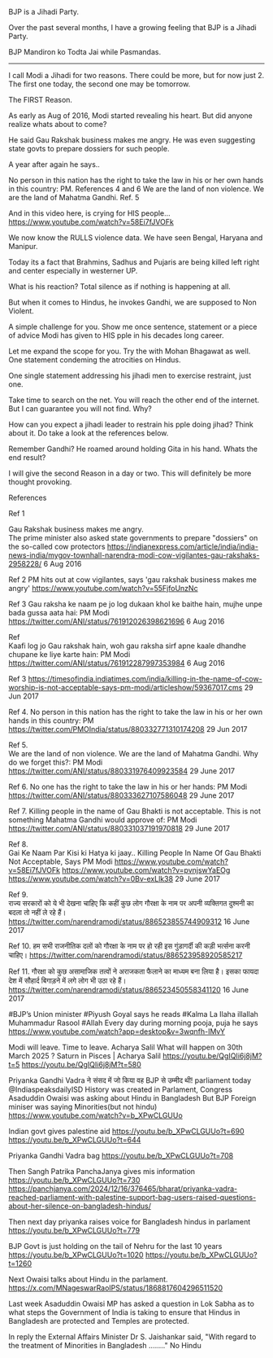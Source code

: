 BJP is a Jihadi Party.

Over the past several months, I have a growing feeling that BJP is a Jihadi Party.

BJP Mandiron ko Todta Jai while Pasmandas. 




---------------------------------


I call Modi a Jihadi for two reasons. There could be more, but for now just 2. The first one today, the second one may be tomorrow. 

The FIRST Reason. 

As early as Aug of 2016, Modi started revealing his heart. But did anyone realize whats about to come? 

He said Gau Rakshak business makes me angry. He was even suggesting state govts to prepare dossiers for such people.  

A year after again he says.. 

No person in this nation has the right to take the law in his or her own hands in this country: PM. References 4 and 6 
We are the land of non violence. We are the land of Mahatma Gandhi. Ref. 5

And in this video here, is crying for HIS people... 
https://www.youtube.com/watch?v=58Ei7fJVOFk  

We now know the RULLS violence data. We have seen Bengal, Haryana and Manipur.
  
Today its a fact that Brahmins, Sadhus and Pujaris are being killed left right and center especially in westerner UP. 

What is his reaction? Total silence as if nothing is happening at all. 

But when it comes to Hindus, he invokes Gandhi, we are supposed to Non Violent.  

A simple challenge for you. Show me once sentence, statement or a piece of advice Modi has given to HIS pple in his decades long career.

Let me expand the scope for you. Try the with Mohan Bhagawat as well. One statement condeming the atrocities on Hindus.

One single statement addressing his jihadi men to exercise restraint, just one.

Take time to search on the net. You will reach the other end of the internet. But I can guarantee you will not find. Why?

How can you expect a jihadi leader to restrain his pple doing jihad? Think about it. Do take a look at the references below.

Remember Gandhi? He roamed around holding Gita in his hand. Whats the end result?

I will give the second Reason in a day or two. This will definitely be more thought provoking.

References 

Ref 1 

Gau Rakshak business makes me angry.  
The prime minister also asked state governments to prepare "dossiers" on the so-called cow protectors 
https://indianexpress.com/article/india/india-news-india/mygov-townhall-narendra-modi-cow-vigilantes-gau-rakshaks-2958228/ 
6 Aug 2016 

Ref 2 
PM hits out at cow vigilantes, says 'gau rakshak business makes me angry' 
https://www.youtube.com/watch?v=55FjfoUnzNc 

Ref 3 
Gau raksha ke naam pe jo log dukaan khol ke baithe hain, mujhe unpe bada gussa aata hai: PM Modi 
https://twitter.com/ANI/status/761912026398621696 
6 Aug 2016 

Ref  
Kaafi log jo Gau rakshak hain, woh gau raksha sirf apne kaale dhandhe chupane ke liye karte hain: PM Modi 
https://twitter.com/ANI/status/761912287997353984 
6 Aug 2016 

Ref 3 
https://timesofindia.indiatimes.com/india/killing-in-the-name-of-cow-worship-is-not-acceptable-says-pm-modi/articleshow/59367017.cms 
29 Jun 2017 

Ref 4. 
No person in this nation has the right to take the law in his or her own hands in this country: PM 
https://twitter.com/PMOIndia/status/880332771310174208 
29 Jun 2017 

Ref 5.  
We are the land of non violence. We are the land of Mahatma Gandhi. Why do we forget this?: PM Modi 
https://twitter.com/ANI/status/880331976409923584 
29 June 2017 


Ref 6. 
No one has the right to take the law in his or her hands: PM Modi 
https://twitter.com/ANI/status/880333627107586048 
29 June 2017 
 
Ref 7. 
Killing people in the name of Gau Bhakti is not acceptable. This is not something Mahatma Gandhi would approve of: PM Modi 
https://twitter.com/ANI/status/880331037191970818 
29 June 2017 

Ref 8.  
Gai Ke Naam Par Kisi ki Hatya ki jaay.. 
Killing People In Name Of Gau Bhakti Not Acceptable, Says PM Modi 
https://www.youtube.com/watch?v=58Ei7fJVOFk 
https://www.youtube.com/watch?v=pvnjswYaEOg 
https://www.youtube.com/watch?v=0Bv-exLlk38 
29 June 2017 

Ref 9.  
राज्य सरकारों को ये भी देखना चाहिए कि कहीं कुछ लोग गौरक्षा के नाम पर अपनी व्यक्तिगत दुश्मनी का बदला तो नहीं ले रहे हैं। 
https://twitter.com/narendramodi/status/886523855744909312 
16 June 2017 

Ref 10. 
हम सभी राजनीतिक दलों को गौरक्षा के नाम पर हो रही इस गुंडागर्दी की कड़ी भर्त्सना करनी चाहिए। 
https://twitter.com/narendramodi/status/886523958920585217 

Ref 11. 
गौरक्षा को कुछ असामाजिक तत्वों ने अराजकता फैलाने का माध्यम बना लिया है। इसका फायदा देश में सौहार्द बिगाड़ने में लगे लोग भी उठा रहे हैं। 
https://twitter.com/narendramodi/status/886523450558341120 
16 June 2017 


#BJP’s Union minister #Piyush Goyal says he reads #Kalma La Ilaha illallah Muhammadur Rasool #Allah
Every day during morning pooja, puja he says 
https://www.youtube.com/watch?app=desktop&v=3wqnfh-IMvY  

  

Modi will leave. Time to leave. Acharya Salil
What will happen on 30th March 2025 ? Saturn in Pisces | Acharya Salil
https://youtu.be/QgIQIi6j8jM?t=5
https://youtu.be/QgIQIi6j8jM?t=580


Priyanka Gandhi Vadra ने संसद में जो किया वह BJP से उम्मीद थी! parliament today @IndiaspeaksdailyISD
History was created in Parlament, Congress Asaduddin Owaisi was asking about Hindu in Bangladesh
But BJP Foreign miniser was saying Minorities(but not hindu)
https://www.youtube.com/watch?v=b_XPwCLGUUo

Indian govt gives palestine aid
https://youtu.be/b_XPwCLGUUo?t=690
https://youtu.be/b_XPwCLGUUo?t=644 

Priyanka Gandhi Vadra bag
https://youtu.be/b_XPwCLGUUo?t=708

Then Sangh Patrika PanchaJanya gives mis information
https://youtu.be/b_XPwCLGUUo?t=730
https://panchjanya.com/2024/12/16/376465/bharat/priyanka-vadra-reached-parliament-with-palestine-support-bag-users-raised-questions-about-her-silence-on-bangladesh-hindus/

Then next day priyanka raises voice for Bangladesh hindus in parlament
https://youtu.be/b_XPwCLGUUo?t=779

BJP Govt is just holding on the tail of Nehru for the last 10 years
https://youtu.be/b_XPwCLGUUo?t=1020
https://youtu.be/b_XPwCLGUUo?t=1260

Next Owaisi talks about Hindu in the parlament.
https://x.com/MNageswarRaoIPS/status/1868817604296511520

Last week Asaduddin Owaisi MP has asked a question in Lok Sabha as to what steps the Government of India is taking to ensure that Hindus in Bangladesh are protected and Temples are protected.

In reply the External Affairs Minister Dr S. Jaishankar said, "With regard to the treatment of Minorities in Bangladesh ........" No Hindu


